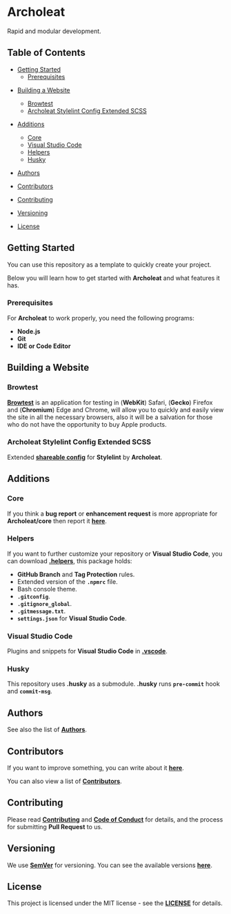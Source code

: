 # Archoleat

Rapid and modular development.

## Table of Contents

-   [Getting Started](#getting-started)
    -   [Prerequisites](#prerequisites)
<!-- -   [Features](#features) -->
<!-- -   [Scripts](#scripts) -->

<!-- -   [ArchUI](#archui) -->
-   [Building a Website](#building-a-website)
    -   [Browtest](#browtest)
    -   [Archoleat Stylelint Config Extended SCSS](#archoleat-stylelint-config-extended-scss)

-   [Additions](#additions)
    -   [Core](#core)
    -   [Visual Studio Code](#visual-studio-code)
    -   [Helpers](#helpers)
    -   [Husky](#husky)

-   [Authors](#authors)

-   [Contributors](#contributors)

-   [Contributing](#contributing)

-   [Versioning](#versioning)

-   [License](#license)

## Getting Started

You can use this repository as a template to quickly create your project.

Below you will learn how to get started with **Archoleat**
and what features it has.

### Prerequisites

For **Archoleat** to work properly, you need the following programs:

-   **Node.js**
-   **Git**
-   **IDE or Code Editor**

## Building a Website

### Browtest

[**Browtest**](https://github.com/Archoleat/browtest)
is an application for testing in (**WebKit**) Safari, (**Gecko**) Firefox and
(**Chromium**) Edge and Chrome, will allow you to quickly and easily view
the site in all the necessary browsers, also it will be a salvation for
those who do not have the opportunity to buy Apple products.

<!-- ## ArchUI

This project uses the [**ArchUI**](https://github.com/Archoleat/arch-ui)
library, so there is no need to create files like reset.scss, typography.scss,
mixins.scss, etc. only if you don't have your own developments. -->

<!-- > [!TIP]
> For more comfortable work with the library you can download
> [**.helpers**](https://github.com/Archoleat/.helpers). -->

### Archoleat Stylelint Config Extended SCSS

Extended [**shareable config**](https://github.com/Archoleat/stylelint-config-extended-scss)
for **Stylelint** by **Archoleat**.

## Additions

### Core

If you think a **bug report** or **enhancement request** is more
appropriate for **Archoleat/core** then report it [**here**](https://github.com/Archoleat/core/issues/new/choose).

### Helpers

If you want to further customize your repository or **Visual Studio Code**,
you can download [**.helpers**](https://github.com/Archoleat/.helpers),
this package holds:

-   **GitHub Branch** and **Tag Protection** rules.
-   Extended version of the **`.npmrc`** file.
-   Bash console theme.
-   **`.gitconfig`**.
-   **`.gitignore_global`**.
-   **`.gitmessage.txt`**.
-   **`settings.json`** for **Visual Studio Code**.

### Visual Studio Code

Plugins and snippets for **Visual Studio Code** in
[**.vscode**](https://github.com/Archoleat/.vscode).

### Husky

This repository uses **.husky** as a submodule.
**.husky** runs **`pre-commit`** hook and **`commit-msg`**.

## Authors

See also the list of [**Authors**](AUTHORS.md).

## Contributors

If you want to improve something, you can write about it
[**here**](https://github.com/Archoleat/archoleat-builder/issues/new/choose).

You can also view a list of [**Contributors**](CONTRIBUTORS.md).

## Contributing

Please read [**Contributing**](CONTRIBUTING.md)
and [**Code of Conduct**](CODE_OF_CONDUCT.md) for details,
and the process for submitting **Pull Request** to us.

## Versioning

We use [**SemVer**](https://semver.org) for versioning.
You can see the available versions
[**here**](https://github.com/Archoleat/archoleat-builder/tags).

## License

This project is licensed under the MIT license - see the
[**LICENSE**](LICENSE) for details.
